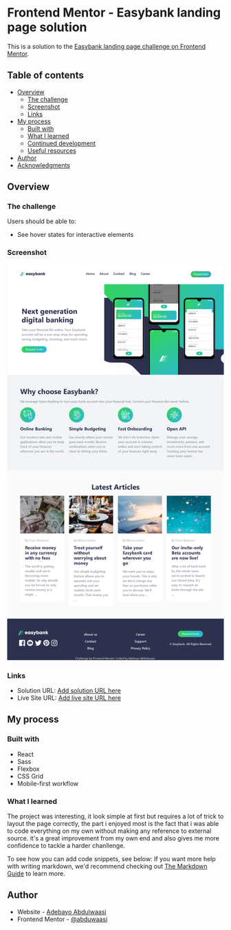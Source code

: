 # Frontend Mentor - Easybank landing page solution

This is a solution to the [Easybank landing page challenge on Frontend Mentor](https://www.frontendmentor.io/challenges/order-summary-component-QlPmajDUj).

## Table of contents

- [Overview](#overview)
  - [The challenge](#the-challenge)
  - [Screenshot](#screenshot)
  - [Links](#links)
- [My process](#my-process)
  - [Built with](#built-with)
  - [What I learned](#what-i-learned)
  - [Continued development](#continued-development)
  - [Useful resources](#useful-resources)
- [Author](#author)
- [Acknowledgments](#acknowledgments)

## Overview

### The challenge

Users should be able to:

- See hover states for interactive elements

### Screenshot

![Easybank landing page screenshort](./easy-banking.png)

### Links

- Solution URL: [Add solution URL here](https://your-solution-url.com)
- Live Site URL: [Add live site URL here](https://your-live-site-url.com)

## My process

### Built with

- React
- Sass
- Flexbox
- CSS Grid
- Mobile-first workflow

### What I learned

The project was interesting, it look simple at first but requires a lot of trick to layout the page correctly, the part i enjoyed most is the fact that i was able to code everything on my own without making any reference to external source. it's a great improvement from my own end and also gives me more confidence to tackle a harder chanllenge.

To see how you can add code snippets, see below:
If you want more help with writing markdown, we'd recommend checking out [The Markdown Guide](https://www.markdownguide.org/) to learn more.

## Author

- Website - [Adebayo Abdulwaasi](https://adebayo-abdulwaasi.netlify.app)
- Frontend Mentor - [@abduwaasi](https://www.frontendmentor.io/profile/Abduwaasi)
